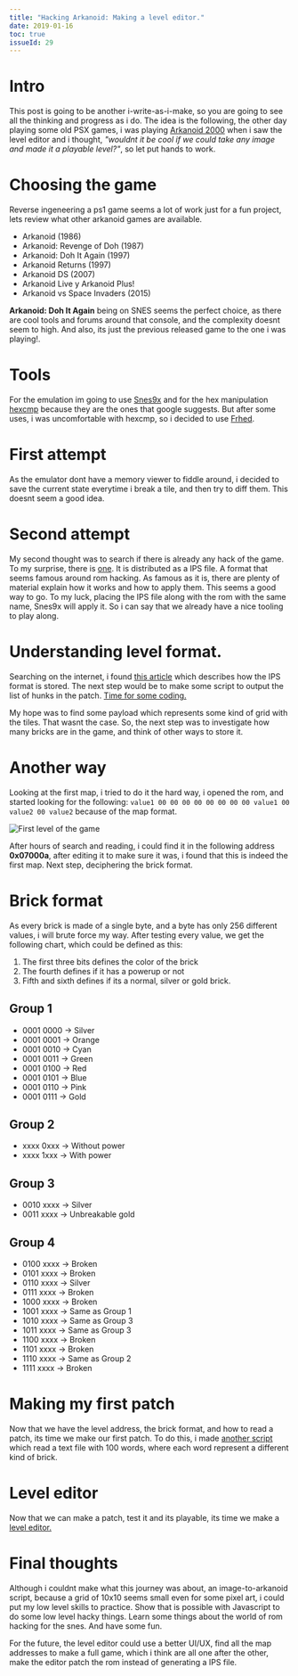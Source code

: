 ```yaml
---
title: "Hacking Arkanoid: Making a level editor."
date: 2019-01-16
toc: true
issueId: 29
---
```


# Intro
This post is going to be another i-write-as-i-make, so you are going to see all the thinking and progress as i do. The idea is the following, the other day playing some old PSX games, i was playing [Arkanoid 2000](https://en.wikipedia.org/wiki/Arkanoid_Returns) when i saw the level editor and i thought, *"wouldnt it be cool if we could take any image and made it a playable level?"*, so let put hands to work.

# Choosing the game
Reverse ingeneering a ps1 game seems a lot of work just for a fun project, lets review what other arkanoid games are available.

- Arkanoid (1986)
- Arkanoid: Revenge of Doh (1987)
- Arkanoid: Doh It Again (1997)
- Arkanoid Returns (1997)
- Arkanoid DS (2007)
- Arkanoid Live y Arkanoid Plus!
- Arkanoid vs Space Invaders (2015)

**Arkanoid: Doh It Again** being on SNES seems the perfect choice, as there are cool tools and forums around that console, and the complexity doesnt seem to high. And also, its just the previous released game to the one i was playing!.

# Tools
For the emulation im going to use [Snes9x](https://www.snes9x.com/) and for the hex manipulation [hexcmp](https://www.fairdell.com/hexcmp/) because they are the ones that google suggests. But after some uses, i was uncomfortable with hexcmp, so i decided to use [Frhed](https://frhed.sourceforge.net/en/).

# First attempt
As the emulator dont have a memory viewer to fiddle around, i decided to save the current state everytime i break a tile, and then try to diff them. This doesnt seem a good idea.

# Second attempt
My second thought was to search if there is already any hack of the game. To my surprise, there is [one](https://www.romhacking.net/hacks/2249/). It is distributed as a IPS file. A format that seems famous around rom hacking. As famous as it is, there are plenty of material explain how it works and how to apply them. This seems a good way to go. To my luck, placing the IPS file along with the rom with the same name, Snes9x will apply it. So i can say that we already have a nice tooling to play along.

# Understanding level format.
Searching on the internet, i found [this article](https://fileformats.archiveteam.org/wiki/IPS_(binary_patch_format)) which describes how the IPS format is stored. The next step would be to make some script to output the list of hunks in the patch. [Time for some coding.](https://github.com/pudymody/arkanoid-level-editor/blob/master/listHunks/index.js)

My hope was to find some payload which represents some kind of grid with the tiles. That wasnt the case. So, the next step was to investigate how many bricks are in the game, and think of other ways to store it.

# Another way
Looking at the first map, i tried to do it the hard way, i opened the rom, and started looking for the following: ```value1 00 00 00 00 00 00 00 00 value1 00 value2 00 value2``` because of the map format.

![First level of the game](/static/imgs/hacking-arkanoid-making-level-editor/firstLevel.png)

After hours of search and reading, i could find it in the following address **0x07000a**, after editing it to make sure it was, i found that this is indeed the first map. Next step, deciphering the brick format.

# Brick format
As every brick is made of a single byte, and a byte has only 256 different values, i will brute force my way.
After testing every value, we get the following chart, which could be defined as this:

1. The first three bits defines the color of the brick
2. The fourth defines if it has a powerup or not
3. Fifth and sixth defines if its a normal, silver or gold brick.

## Group 1
- 0001 0000 -> Silver
- 0001 0001 -> Orange
- 0001 0010 -> Cyan
- 0001 0011 -> Green
- 0001 0100 -> Red
- 0001 0101 -> Blue
- 0001 0110 -> Pink
- 0001 0111 -> Gold

## Group 2
- xxxx 0xxx -> Without power
- xxxx 1xxx -> With power

## Group 3
- 0010 xxxx -> Silver
- 0011 xxxx -> Unbreakable gold

## Group 4
- 0100 xxxx -> Broken
- 0101 xxxx -> Broken
- 0110 xxxx -> Silver
- 0111 xxxx -> Broken
- 1000 xxxx -> Broken
- 1001 xxxx -> Same as Group 1
- 1010 xxxx -> Same as Group 3
- 1011 xxxx -> Same as Group 3
- 1100 xxxx -> Broken
- 1101 xxxx -> Broken
- 1110 xxxx -> Same as Group 2
- 1111 xxxx -> Broken

# Making my first patch
Now that we have the level address, the brick format, and how to read a patch, its time we make our first patch. To do this, i made [another script](https://github.com/pudymody/arkanoid-level-editor/blob/master/makeHunks/index.js) which read a text file with 100 words, where each word represent a different kind of brick.

# Level editor
Now that we can make a patch, test it and its playable, its time we make a [level editor.](https://pudymody.github.io/arkanoid-level-editor/levelEditor/)

# Final thoughts
Although i couldnt make what this journey was about, an image-to-arkanoid script, because a grid of 10x10 seems small even for some pixel art, i could put my low level skills to practice. Show that is possible with Javascript to do some low level hacky things. Learn some things about the world of rom hacking for the snes. And have some fun.

For the future, the level editor could use a better UI/UX, find all the map addresses to make a full game, which i think are all one after the other, make the editor patch the rom instead of generating a IPS file.
